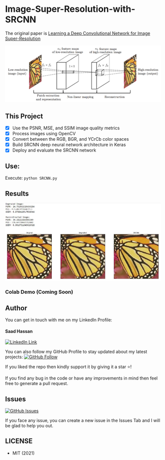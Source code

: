 # Image-Super-Resolution-with-SRCNN

The original paper is [Learning a Deep Convolutional Network for Image Super-Resolution](https://arxiv.org/abs/1501.00092)

<p align="center">
  <img src="screenshots/SRCNN.png" width="800"/>
</p>

## This Project 

- [x] Use the PSNR, MSE, and SSIM image quality metrics
- [x] Process images using OpenCV
- [x] Convert between the RGB, BGR, and YCrCb color spaces
- [x] Build SRCNN deep neural network architecture in Keras
- [x] Deploy and evaluate the SRCNN network 

## Use:
Execute:
`python SRCNN.py`

## Results
<p align="center">
  <img src="screenshots/screenshot.jpg" width="800"/>
</p>

### Colab Demo (Coming Soon)

## Author
You can get in touch with me on my LinkedIn Profile:

#### Saad Hassan
[![LinkedIn Link](https://img.shields.io/badge/Connect-saadhaxxan-blue.svg?logo=linkedin&longCache=true&style=social&label=Connect
)](https://www.linkedin.com/in/saadhaxxan)

You can also follow my GitHub Profile to stay updated about my latest projects: [![GitHub Follow](https://img.shields.io/badge/Connect-saadhaxxan-blue.svg?logo=Github&longCache=true&style=social&label=Follow)](https://github.com/saadhaxxan)

If you liked the repo then kindly support it by giving it a star ⭐!

If you find any bug in the code or have any improvements in mind then feel free to generate a pull request.

## Issues
[![GitHub Issues](https://img.shields.io/github/issues/saadhaxxan/Image-Super-Resolution-with-SRCNN.svg?style=flat&label=Issues&maxAge=2592000)](https://www.github.com/saadhaxxan/Image-Super-Resolution-with-SRCNN/issues)

If you face any issue, you can create a new issue in the Issues Tab and I will be glad to help you out.

## LICENSE
- MIT (2021)
